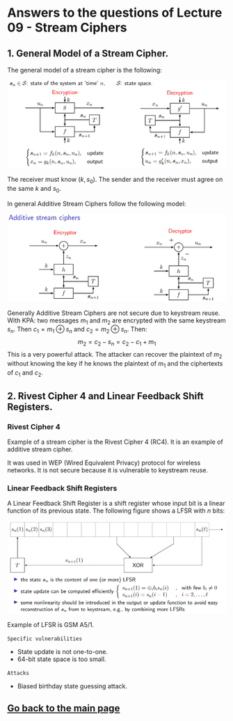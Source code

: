 # Answers to the questions of Lecture 09 - Stream Ciphers

## 1. General Model of a Stream Cipher.
The general model of a stream cipher is the following:

![Stream_Cipher](../Figures/Stream_Cipher.png)

The receiver must know $(k,s_0)$. The sender and the receiver must agree on the same $k$ and $s_0$.

In general Additive Stream Ciphers follow the following model:

![ASC](../Figures/ASC.png)

Generally Additive Stream Ciphers are not secure due to keystream reuse.
With KPA: two messages $m_1$ and $m_2$ are encrypted with the same keystream $s_n$. Then $c_1 = m_1 \oplus s_n$ and $c_2 = m_2 \oplus s_n$. Then:
$$
m_2 = c_2 - s_n = c_2 - c_1 + m_1
$$
This is a very powerful attack. The attacker can recover the plaintext of $m_2$ without knowing the key if he knows the plaintext of $m_1$ and the ciphertexts of $c_1$ and $c_2$.
## 2. Rivest Cipher 4 and Linear Feedback Shift Registers.

### Rivest Cipher 4
Example of a stream cipher is the Rivest Cipher 4 (RC4). It is an example of additive stream cipher.

It was used in WEP (Wired Equivalent Privacy) protocol for wireless networks. It is not secure because it is vulnerable to keystream reuse.

### Linear Feedback Shift Registers
A Linear Feedback Shift Register is a shift register whose input bit is a linear function of its previous state. The following figure shows a LFSR with $n$ bits:

![LFSR](../Figures/LFSR.png)

Example of LFSR is GSM A5/1. 

`Specific vulnerabilities`

- State update is not one-to-one. 
- 64-bit state space is too small.

`Attacks`
- Biased birthday state guessing attack.

## [Go back to the main page](../Possible_Questions.md)